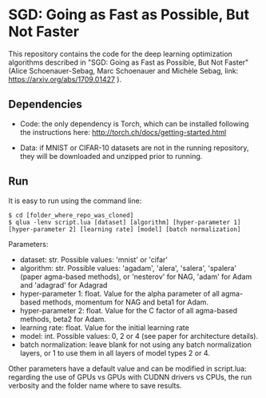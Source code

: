 # SGD: Going as Fast as Possible, But Not Faster

This repository contains the code for the deep learning optimization algorithms described in "SGD: Going as Fast as Possible, But Not Faster" (Alice Schoenauer-Sebag, Marc Schoenauer and Michèle Sebag, link: https://arxiv.org/abs/1709.01427 ).

## Dependencies
* Code: the only dependency is Torch, which can be installed following the instructions here: http://torch.ch/docs/getting-started.html

* Data: if MNIST or CIFAR-10 datasets are not in the running repository, they will be downloaded and unzipped prior to running.

## Run
It is easy to run using the command line:
```
$ cd [folder_where_repo_was_cloned]
$ qlua -lenv script.lua [dataset] [algorithm] [hyper-parameter 1] [hyper-parameter 2] [learning rate] [model] [batch normalization]
```

Parameters:
- dataset: str. 
Possible values: 'mnist' or 'cifar'
- algorithm: str. 
Possible values: 'agadam', 'alera', 'salera', 'spalera' (paper agma-based methods), or 'nesterov' for NAG, 'adam' for Adam and 'adagrad' for Adagrad
- hyper-parameter 1: float. Value for the alpha parameter of all agma-based methods, momentum for NAG and beta1 for Adam.
- hyper-parameter 2: float. Value for the C factor of all agma-based methods, beta2 for Adam.
- learning rate: float. Value for the initial learning rate
- model: int. 
Possible values: 0, 2 or 4 (see paper for architecture details).
- batch normalization: leave blank for not using any batch normalization layers, or 1 to use them in all layers of model types 2 or 4.

Other parameters have a default value and can be modified in script.lua: regarding the use of GPUs vs GPUs with CUDNN drivers vs CPUs, the run verbosity and the folder name where to save results.

